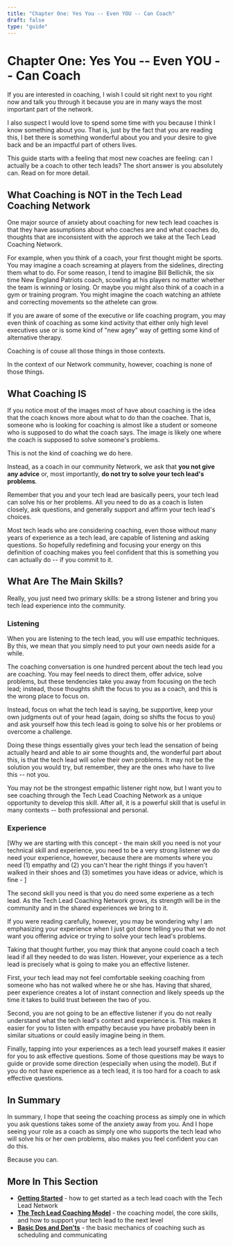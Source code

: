 ```yaml
---
title: "Chapter One: Yes You -- Even YOU -- Can Coach"
draft: false
type: "guide"
---
```


# Chapter One: Yes You -- Even YOU -- Can Coach

If you are interested in coaching, I wish I could sit right next to you right now and talk you through it because you are in many ways the most important part of the network. 

I also suspect I would love to spend some time with you because I think I know something about you. That is, just by the fact that you are reading this, I bet there is something wonderful about you and your desire to give back and be an impactful part of others lives. 

This guide starts with a feeling that most new coaches are feeling: can I actually be a coach to other tech leads? The short answer is you absolutely can. Read on for more detail.

## What Coaching is NOT in the Tech Lead Coaching Network

One major source of anxiety about coaching for new tech lead coaches is that they have assumptions about who coaches are and what coaches do, thoughts that are inconsistent with the approch we take at the Tech Lead Coaching Network. 

For example, when you think of a coach, your first thought might be sports. You may imagine a coach screaming at players from the sidelines, directing them what to do. For some reason, I tend to imagine Bill Bellichik, the six time New England Patriots coach, scowling at his players no matter whether the team is winning or losing. Or maybe you might also think of a coach in a gym or training program. You might imagine the coach watching an athlete and correcting movements so the athelete can grow. 

If you are aware of some of the executive or life coaching program, you may even think of coaching as some kind activity that either only high level executives use or is some kind of "new agey" way of getting some kind of alternative therapy.

Coaching is of couse all those things in those contexts.

In the context of our Network community, however, coaching is none of those things.

## What Coaching IS 

If you notice most of the images most of have about coaching is the idea that the coach knows more about what to do than the coachee. That is, someone who is looking for coaching is almost like a student or someone who is supposed to do what the coach says. The image is likely one where the coach is supposed to solve someone's problems.

This is not the kind of coaching we do here.

Instead, as a coach in our community Network, we ask that **you not give any advice** or, most importantly, **do not try to solve your tech lead's problems**.

Remember that you and your tech lead are basically peers, your tech lead can solve his or her problems. All you need to do as a coach is listen closely, ask questions, and generally support and affirm your tech lead's choices. 

Most tech leads who are considering coaching, even those without many years of experience as a tech lead, are capable of listening and asking questions. So hopefully redefining and focusing your energy on this definition of coaching makes you feel confident that this is something you can actually do -- if you commit to it. 

## What Are The Main Skills?

Really, you just need two primary skills: be a strong listener and bring you tech lead experience into the community. 

### Listening

When you are listening to the tech lead, you will use empathic techniques. By this, we mean that you simply need to put your own needs aside for a while. 

The coaching conversation is one hundred percent about the tech lead you are coaching. You may feel needs to direct them, offer advice, solve problems, but these tendencies take you away from focusing on the tech lead; instead, those thoughts shift the focus to you as a coach, and this is the wrong place to focus on.

Instead, focus on what the tech lead is saying, be supportive, keep your own judgments out of your head (again, doing so shifts the focus to you) and ask yourself how this tech lead is going to solve his or her problems or overcome a challenge. 

Doing these things essentially gives your tech lead the sensation of being actually heard and able to air some thoughts and, the wonderful part about this, is that the tech lead will solve their own problems. It may not be the solution you would try, but remember, they are the ones who have to live this -- not you.

You may not be the strongest empathic listener right now, but I want you to see coaching through the Tech Lead Coaching Network as a unique opportunity to develop this skill. After all, it is a powerful skill that is useful in many contexts -- both professional and personal. 

### Experience
[Why we are starting with this concept - the main skill you need is not your technical skill and experience, you need to be a very strong listener  we do need your experience, however, because there are moments where you need (1) empathy and (2) you can't hear the right things if you haven't walked in their shoes and (3) sometimes you have ideas or advice, which is fine - ]

The second skill you need is that you do need some experiene as a tech lead. As the Tech Lead Coaching Network grows, its strength will be in the community and in the shared experiences we bring to it. 

If you were reading carefully, however, you may be wondering why I am emphasizing your experience when I just got done telling you that we do not want you offering advice or trying to solve your tech lead's problems. 

Taking that thought further, you may think that anyone could coach a tech lead if all they needed to do was listen. However, your experience as a tech lead is precisely what is going to make you an effective listener.

First, your tech lead may not feel comfortable seeking coaching from someone who has not walked where he or she has. Having that shared, peer experience creates a lot of instant connection and likely speeds up the time it takes to build trust between the two of you.

Second, you are not going to be an effective listener if you do not really understand what the tech lead's context and experience is. This makes it easier for you to listen with empathy because you have probably been in similar situations or could easily imagine being in them.

Finally, tapping into your experiences as a tech lead yourself makes it easier for you to ask effective questions. Some of those questions may be ways to guide or provide some direction (especially when using the model). But if you do not have experience as a tech lead, it is too hard for a coach to ask effective questions.

## In Summary

In summary, I hope that seeing the coaching process as simply one in which you ask questions takes some of the anxiety away from you. And I hope seeing your role as a coach as simply one who supports the tech lead who will solve his or her own problems, also makes you feel confident you can do this. 

Because you can.


## More In This Section
* **[Getting Started](./getting-started.md)** - how to get started as a tech lead coach with the Tech Lead Network
* **[The Tech Lead Coaching Model](./model.md)** - the coaching model, the core skills, and how to support your tech lead to the next level
* **[Basic Dos and Don'ts](./mechanics.md)** - the basic mechanics of coaching such as scheduling and communicating